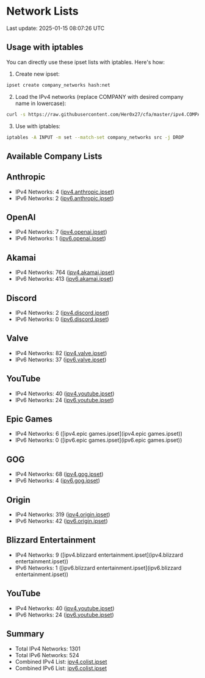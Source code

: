 # Network Lists
Last update: 2025-01-15 08:07:26 UTC

## Usage with iptables

You can directly use these ipset lists with iptables. Here's how:

1. Create new ipset:
```bash
ipset create company_networks hash:net
```

2. Load the IPv4 networks (replace COMPANY with desired company name in lowercase):
```bash
curl -s https://raw.githubusercontent.com/Her0x27/cfa/master/ipv4.COMPANY.ipset | while read line; do ipset add company_networks $line; done
```

3. Use with iptables:
```bash
iptables -A INPUT -m set --match-set company_networks src -j DROP
```

## Available Company Lists
## Anthropic
- IPv4 Networks: 4 ([ipv4.anthropic.ipset](ipv4.anthropic.ipset))
- IPv6 Networks: 2 ([ipv6.anthropic.ipset](ipv6.anthropic.ipset))

## OpenAI
- IPv4 Networks: 7 ([ipv4.openai.ipset](ipv4.openai.ipset))
- IPv6 Networks: 1 ([ipv6.openai.ipset](ipv6.openai.ipset))

## Akamai
- IPv4 Networks: 764 ([ipv4.akamai.ipset](ipv4.akamai.ipset))
- IPv6 Networks: 413 ([ipv6.akamai.ipset](ipv6.akamai.ipset))

## Discord
- IPv4 Networks: 2 ([ipv4.discord.ipset](ipv4.discord.ipset))
- IPv6 Networks: 0 ([ipv6.discord.ipset](ipv6.discord.ipset))

## Valve
- IPv4 Networks: 82 ([ipv4.valve.ipset](ipv4.valve.ipset))
- IPv6 Networks: 37 ([ipv6.valve.ipset](ipv6.valve.ipset))

## YouTube
- IPv4 Networks: 40 ([ipv4.youtube.ipset](ipv4.youtube.ipset))
- IPv6 Networks: 24 ([ipv6.youtube.ipset](ipv6.youtube.ipset))

## Epic Games
- IPv4 Networks: 6 ([ipv4.epic games.ipset](ipv4.epic games.ipset))
- IPv6 Networks: 0 ([ipv6.epic games.ipset](ipv6.epic games.ipset))

## GOG
- IPv4 Networks: 68 ([ipv4.gog.ipset](ipv4.gog.ipset))
- IPv6 Networks: 4 ([ipv6.gog.ipset](ipv6.gog.ipset))

## Origin
- IPv4 Networks: 319 ([ipv4.origin.ipset](ipv4.origin.ipset))
- IPv6 Networks: 42 ([ipv6.origin.ipset](ipv6.origin.ipset))

## Blizzard Entertainment
- IPv4 Networks: 9 ([ipv4.blizzard entertainment.ipset](ipv4.blizzard entertainment.ipset))
- IPv6 Networks: 1 ([ipv6.blizzard entertainment.ipset](ipv6.blizzard entertainment.ipset))

## YouTube
- IPv4 Networks: 40 ([ipv4.youtube.ipset](ipv4.youtube.ipset))
- IPv6 Networks: 24 ([ipv6.youtube.ipset](ipv6.youtube.ipset))

## Summary
- Total IPv4 Networks: 1301
- Total IPv6 Networks: 524
- Combined IPv4 List: [ipv4.colist.ipset](ipv4.colist.ipset)
- Combined IPv6 List: [ipv6.colist.ipset](ipv6.colist.ipset)
